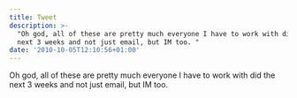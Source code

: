 ```yaml
---
title: Tweet
description: >-
  "Oh god, all of these are pretty much everyone I have to work with did the
  next 3 weeks and not just email, but IM too. "
date: '2010-10-05T12:10:56+01:00'
---
```

Oh god, all of these are pretty much everyone I have to work with did the next 3 weeks and not just email, but IM too. 
